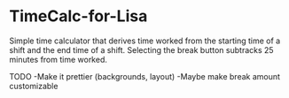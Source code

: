 # TimeCalc-for-Lisa

Simple time calculator that derives time worked from the starting time of a shift and the end time of a shift. Selecting the break button subtracks 25 minutes from time worked.

TODO
  -Make it prettier (backgrounds, layout)
  -Maybe make break amount customizable
